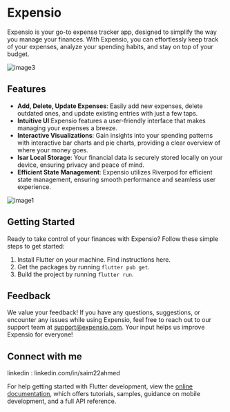 
# Expensio

Expensio is your go-to expense tracker app, designed to simplify the way you manage your finances. With Expensio, you can effortlessly keep track of your expenses, analyze your spending habits, and stay on top of your budget.


![image3](https://github.com/Saim22Ahmed/Expensio/assets/80286799/566080ca-f411-4f5f-b444-1171f9203784)


## Features

- **Add, Delete, Update Expenses**: Easily add new expenses, delete outdated ones, and update existing entries with just a few taps.
- **Intuitive UI**:Expensio features a user-friendly interface that makes managing your expenses a breeze.
- **Interactive Visualizations**: Gain insights into your spending patterns with interactive bar charts and pie charts, providing a clear overview of where your money goes.
- **Isar Local Storage**: Your financial data is securely stored locally on your device, ensuring privacy and peace of mind.
- **Efficient State Management**: Expensio utilizes Riverpod for efficient state management, ensuring smooth performance and seamless user experience.
  

![image1](https://github.com/Saim22Ahmed/Expensio/assets/80286799/ea2cd8d9-77b8-4dc8-9a28-60961ee2d348)



## Getting Started

Ready to take control of your finances with Expensio? Follow these simple steps to get started:

1. Install Flutter on your machine. Find instructions here.
2. Get the packages by running `flutter pub get`.
3. Build the project by running `flutter run`.

## Feedback

We value your feedback! If you have any questions, suggestions, or encounter any issues while using Expensio, feel free to reach out to our support team at support@expensio.com. Your input helps us improve Expensio for everyone! 


## Connect with me

linkedin : linkedin.com/in/saim22ahmed


For help getting started with Flutter development, view the
[online documentation](https://docs.flutter.dev/), which offers tutorials,
samples, guidance on mobile development, and a full API reference.
